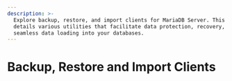 ```yaml
---
description: >-
  Explore backup, restore, and import clients for MariaDB Server. This section
  details various utilities that facilitate data protection, recovery, and
  seamless data loading into your databases.
---
```


# Backup, Restore and Import Clients

